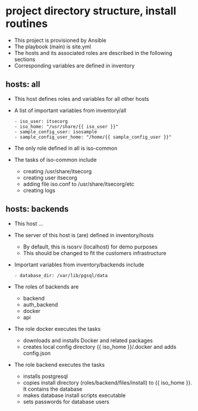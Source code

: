 # project directory structure, install routines

- This project is provisioned by Ansible
- The playbook (main) is site.yml
- The hosts and its associated roles are described in the following sections
- Corresponding variables are defined in inventory

## hosts: all

- This host defines roles and variables for all other hosts
- A list of important variables from inventory/all

  ```
  - iso_user: itsecorg
  - iso_home: "/usr/share/{{ iso_user }}"
  - sample_config_user: isosample
  - sample_config_user_home: "/home/{{ sample_config_user }}"
  
  ```
 
- The only role defined in all is iso-common
- The tasks of iso-common include

  - creating /usr/share/itsecorg
  - creating user itsecorg
  - adding file iso.conf to /usr/share/itsecorg/etc
  - creating logs
  
## hosts: backends

- This host ...
- The server of this host is (are) defined in inventory/hosts

  - By default, this is isosrv (localhost) for demo purposes
  - This should be changed to fit the customers infrastructure

- Important variables from inventory/backends include
  
    ```
    - database_dir: /var/lib/pgsql/data
    
    ```

- The roles of backends are

  - backend
  - auth_backend
  - docker
  - api
  
- The role docker executes the tasks

  - downloads and installs Docker and related packages
  - creates local config directory {{ iso_home }}/.docker and adds config.json

- The role backend executes the tasks

  - installs postgresql
  - copies install directory (roles/backend/files/install) to {{ iso_home }}. It contains the database
  - makes database install scripts executable
  - sets passwords for database users